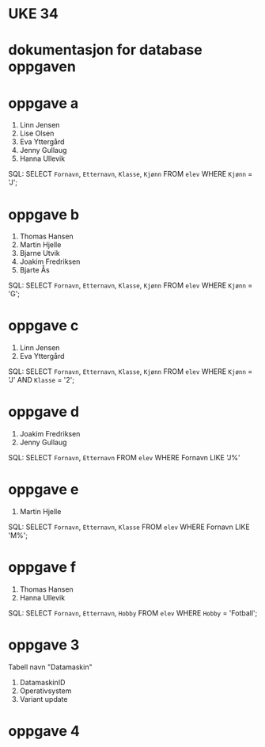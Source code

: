 # UKE 34
# dokumentasjon for database oppgaven

# oppgave a
1. Linn Jensen
2. Lise Olsen
3. Eva Yttergård
4. Jenny Gullaug
5. Hanna Ullevik

SQL: SELECT `Fornavn`, `Etternavn`, `Klasse`, `Kjønn` FROM `elev` WHERE `Kjønn` = 'J';

# oppgave b
1. Thomas Hansen
2. Martin Hjelle
3. Bjarne Utvik
4. Joakim Fredriksen
5. Bjarte Ås

SQL: SELECT `Fornavn`, `Etternavn`, `Klasse`, `Kjønn` FROM `elev` WHERE `Kjønn` = 'G';

# oppgave c
1. Linn Jensen
2. Eva Yttergård

SQL: SELECT `Fornavn`, `Etternavn`, `Klasse`, `Kjønn` FROM `elev` WHERE `Kjønn` = 'J' AND `Klasse` = '2';

# oppgave d
1. Joakim Fredriksen
2. Jenny Gullaug

SQL: SELECT `Fornavn`, `Etternavn` FROM `elev` WHERE Fornavn LIKE 'J%'

# oppgave e
1. Martin Hjelle

SQL: SELECT `Fornavn`, `Etternavn`, `Klasse` FROM `elev` WHERE Fornavn LIKE 'M%';

# oppgave f
1. Thomas Hansen
2. Hanna Ullevik

SQL: SELECT `Fornavn`, `Etternavn`, `Hobby` FROM `elev` WHERE `Hobby` = 'Fotball';

# oppgave 3
Tabell navn "Datamaskin"
1. DatamaskinID
2. Operativsystem
3. Variant
update
# oppgave 4
